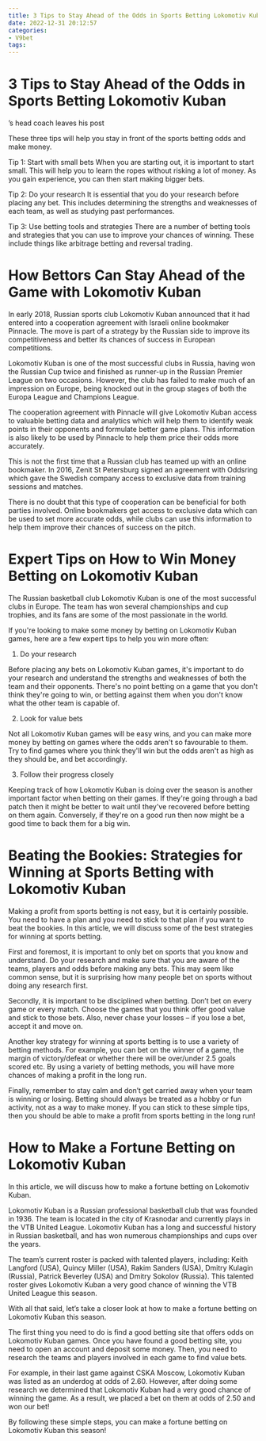 ```yaml
---
title: 3 Tips to Stay Ahead of the Odds in Sports Betting Lokomotiv Kuban
date: 2022-12-31 20:12:57
categories:
- V9bet
tags:
---
```



#  3 Tips to Stay Ahead of the Odds in Sports Betting Lokomotiv Kuban
’s head coach leaves his post

These three tips will help you stay in front of the sports betting odds and make money.

Tip 1: Start with small bets
When you are starting out, it is important to start small. This will help you to learn the ropes without risking a lot of money. As you gain experience, you can then start making bigger bets.

Tip 2: Do your research
It is essential that you do your research before placing any bet. This includes determining the strengths and weaknesses of each team, as well as studying past performances.

Tip 3: Use betting tools and strategies
There are a number of betting tools and strategies that you can use to improve your chances of winning. These include things like arbitrage betting and reversal trading.

#  How Bettors Can Stay Ahead of the Game with Lokomotiv Kuban

In early 2018, Russian sports club Lokomotiv Kuban announced that it had entered into a cooperation agreement with Israeli online bookmaker Pinnacle. The move is part of a strategy by the Russian side to improve its competitiveness and better its chances of success in European competitions.

Lokomotiv Kuban is one of the most successful clubs in Russia, having won the Russian Cup twice and finished as runner-up in the Russian Premier League on two occasions. However, the club has failed to make much of an impression on Europe, being knocked out in the group stages of both the Europa League and Champions League.

The cooperation agreement with Pinnacle will give Lokomotiv Kuban access to valuable betting data and analytics which will help them to identify weak points in their opponents and formulate better game plans. This information is also likely to be used by Pinnacle to help them price their odds more accurately.

This is not the first time that a Russian club has teamed up with an online bookmaker. In 2016, Zenit St Petersburg signed an agreement with Oddsring which gave the Swedish company access to exclusive data from training sessions and matches.

There is no doubt that this type of cooperation can be beneficial for both parties involved. Online bookmakers get access to exclusive data which can be used to set more accurate odds, while clubs can use this information to help them improve their chances of success on the pitch.

#  Expert Tips on How to Win Money Betting on Lokomotiv Kuban

The Russian basketball club Lokomotiv Kuban is one of the most successful clubs in Europe. The team has won several championships and cup trophies, and its fans are some of the most passionate in the world.

If you're looking to make some money by betting on Lokomotiv Kuban games, here are a few expert tips to help you win more often:

1. Do your research

Before placing any bets on Lokomotiv Kuban games, it's important to do your research and understand the strengths and weaknesses of both the team and their opponents. There's no point betting on a game that you don't think they're going to win, or betting against them when you don't know what the other team is capable of.

2. Look for value bets

Not all Lokomotiv Kuban games will be easy wins, and you can make more money by betting on games where the odds aren't so favourable to them. Try to find games where you think they'll win but the odds aren't as high as they should be, and bet accordingly.

3. Follow their progress closely

Keeping track of how Lokomotiv Kuban is doing over the season is another important factor when betting on their games. If they're going through a bad patch then it might be better to wait until they've recovered before betting on them again. Conversely, if they're on a good run then now might be a good time to back them for a big win.

#  Beating the Bookies: Strategies for Winning at Sports Betting with Lokomotiv Kuban

Making a profit from sports betting is not easy, but it is certainly possible. You need to have a plan and you need to stick to that plan if you want to beat the bookies. In this article, we will discuss some of the best strategies for winning at sports betting.

First and foremost, it is important to only bet on sports that you know and understand. Do your research and make sure that you are aware of the teams, players and odds before making any bets. This may seem like common sense, but it is surprising how many people bet on sports without doing any research first.

Secondly, it is important to be disciplined when betting. Don’t bet on every game or every match. Choose the games that you think offer good value and stick to those bets. Also, never chase your losses – if you lose a bet, accept it and move on.

Another key strategy for winning at sports betting is to use a variety of betting methods. For example, you can bet on the winner of a game, the margin of victory/defeat or whether there will be over/under 2.5 goals scored etc. By using a variety of betting methods, you will have more chances of making a profit in the long run.

Finally, remember to stay calm and don’t get carried away when your team is winning or losing. Betting should always be treated as a hobby or fun activity, not as a way to make money. If you can stick to these simple tips, then you should be able to make a profit from sports betting in the long run!

#  How to Make a Fortune Betting on Lokomotiv Kuban

In this article, we will discuss how to make a fortune betting on Lokomotiv Kuban. 

Lokomotiv Kuban is a Russian professional basketball club that was founded in 1936. The team is located in the city of Krasnodar and currently plays in the VTB United League. Lokomotiv Kuban has a long and successful history in Russian basketball, and has won numerous championships and cups over the years.

The team’s current roster is packed with talented players, including: Keith Langford (USA), Quincy Miller (USA), Rakim Sanders (USA), Dmitry Kulagin (Russia), Patrick Beverley (USA) and Dmitry Sokolov (Russia). This talented roster gives Lokomotiv Kuban a very good chance of winning the VTB United League this season.

With all that said, let’s take a closer look at how to make a fortune betting on Lokomotiv Kuban this season.

The first thing you need to do is find a good betting site that offers odds on Lokomotiv Kuban games. Once you have found a good betting site, you need to open an account and deposit some money. Then, you need to research the teams and players involved in each game to find value bets.

For example, in their last game against CSKA Moscow, Lokomotiv Kuban was listed as an underdog at odds of 2.60. However, after doing some research we determined that Lokomotiv Kuban had a very good chance of winning the game. As a result, we placed a bet on them at odds of 2.50 and won our bet!

By following these simple steps, you can make a fortune betting on Lokomotiv Kuban this season!